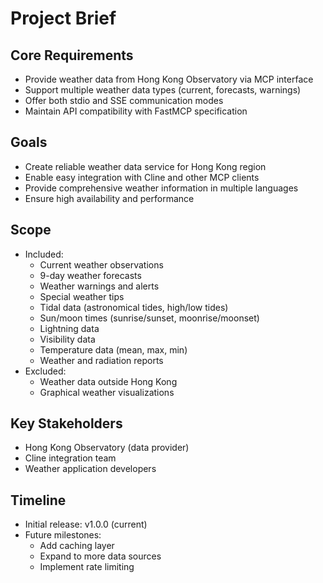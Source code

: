 # Project Brief

## Core Requirements
- Provide weather data from Hong Kong Observatory via MCP interface
- Support multiple weather data types (current, forecasts, warnings)
- Offer both stdio and SSE communication modes
- Maintain API compatibility with FastMCP specification

## Goals
- Create reliable weather data service for Hong Kong region
- Enable easy integration with Cline and other MCP clients
- Provide comprehensive weather information in multiple languages
- Ensure high availability and performance

## Scope
- Included:
  - Current weather observations
  - 9-day weather forecasts
  - Weather warnings and alerts
  - Special weather tips
  - Tidal data (astronomical tides, high/low tides)
  - Sun/moon times (sunrise/sunset, moonrise/moonset)
  - Lightning data
  - Visibility data
  - Temperature data (mean, max, min)
  - Weather and radiation reports
- Excluded:
  - Weather data outside Hong Kong
  - Graphical weather visualizations

## Key Stakeholders
- Hong Kong Observatory (data provider)
- Cline integration team
- Weather application developers

## Timeline
- Initial release: v1.0.0 (current)
- Future milestones:
  - Add caching layer
  - Expand to more data sources
  - Implement rate limiting
